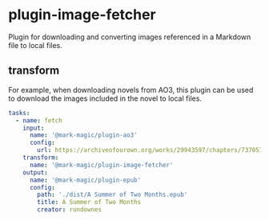 # plugin-image-fetcher

Plugin for downloading and converting images referenced in a Markdown file to local files.

## transform

For example, when downloading novels from AO3, this plugin can be used to download the images included in the novel to local files.

```yaml
tasks:
  - name: fetch
    input:
      name: '@mark-magic/plugin-ao3'
      config:
        url: https://archiveofourown.org/works/29943597/chapters/73705791
    transform:
      name: '@mark-magic/plugin-image-fetcher'
    output:
      name: '@mark-magic/plugin-epub'
      config:
        path: './dist/A Summer of Two Months.epub'
        title: A Summer of Two Months
        creator: rundownes
```
